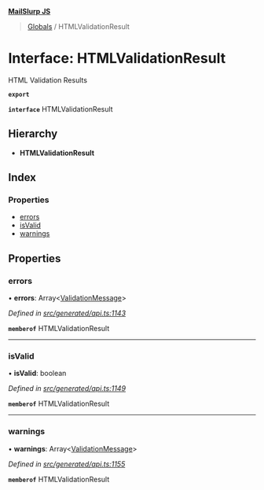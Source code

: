 **[MailSlurp JS](../README.md)**

> [Globals](../README.md) / HTMLValidationResult

# Interface: HTMLValidationResult

HTML Validation Results

**`export`** 

**`interface`** HTMLValidationResult

## Hierarchy

* **HTMLValidationResult**

## Index

### Properties

* [errors](htmlvalidationresult.md#errors)
* [isValid](htmlvalidationresult.md#isvalid)
* [warnings](htmlvalidationresult.md#warnings)

## Properties

### errors

•  **errors**: Array\<[ValidationMessage](validationmessage.md)>

*Defined in [src/generated/api.ts:1143](https://github.com/mailslurp/mailslurp-client/blob/ff09436/src/generated/api.ts#L1143)*

**`memberof`** HTMLValidationResult

___

### isValid

•  **isValid**: boolean

*Defined in [src/generated/api.ts:1149](https://github.com/mailslurp/mailslurp-client/blob/ff09436/src/generated/api.ts#L1149)*

**`memberof`** HTMLValidationResult

___

### warnings

•  **warnings**: Array\<[ValidationMessage](validationmessage.md)>

*Defined in [src/generated/api.ts:1155](https://github.com/mailslurp/mailslurp-client/blob/ff09436/src/generated/api.ts#L1155)*

**`memberof`** HTMLValidationResult

